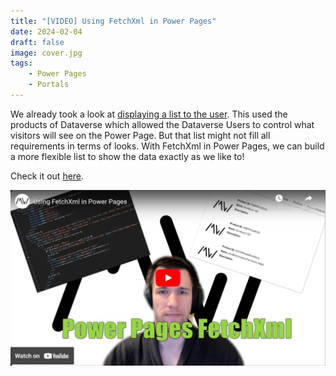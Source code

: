 ```yaml
---
title: "[VIDEO] Using FetchXml in Power Pages"
date: 2024-02-04
draft: false
image: cover.jpg
tags:
    - Power Pages
    - Portals
---
```


We already took a look at [displaying a list to the user](/post/power-pages/list). This used the products of Dataverse which allowed the Dataverse Users to control what visitors will see on the Power Page. 
But that list might not fill all requirements in terms of looks. With FetchXml in Power Pages, we can build a more flexible list to show the data exactly as we like to!

Check it out [here](https://youtu.be/V7SRHXqKnw0).

[![](video.jpg)](https://youtu.be/V7SRHXqKnw0)